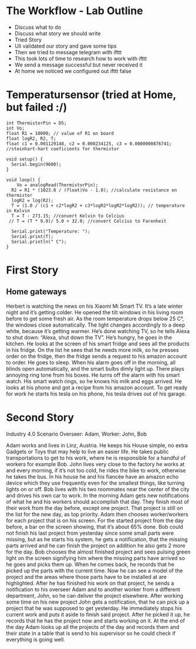 # The Workflow - Lab Outline
+ Discuss what to do
+ Discuss what story we should write
+ Tried Story
+ Uli validated our story and gave some tips
+ Then we tried to message telegram with ifttt
+ This took lots of time to research how to work with ifttt
+ We send a message successful but never received it
+ At home we noticed we configured out ifttt false

# Temperatursensor (tried at Home, but failed :/)

````
int ThermistorPin = D5;
int Vo;
float R1 = 10000; // value of R1 on board
float logR2, R2, T;
float c1 = 0.001129148, c2 = 0.000234125, c3 = 0.0000000876741; //steinhart-hart coeficients for thermistor

void setup() {
  Serial.begin(9600);
}

void loop() {
    Vo = analogRead(ThermistorPin);
  R2 = R1 * (1023.0 / (float)Vo - 1.0); //calculate resistance on thermistor
  logR2 = log(R2);
  T = (1.0 / (c1 + c2*logR2 + c3*logR2*logR2*logR2)); // temperature in Kelvin
  T = T - 273.15; //convert Kelvin to Celcius
 // T = (T * 9.0)/ 5.0 + 32.0; //convert Celcius to Farenheit

  Serial.print("Temperature: "); 
  Serial.print(T);
  Serial.println(" C"); 
}
````
# First Story
## Home gateways 
Herbert is watching the news on his Xiaomi Mi Smart TV. It’s a late winter night and it’s getting colder. He opened the tilt windows in his living room before to get some fresh air. As the room temperature drops below 25 C°, the windows close automatically. The light changes accordingly to a deep white, because it’s getting warmer. He’s done watching TV, so he tells Alexa to shut down: “Alexa, shut down the TV”.  He’s hungry, he goes in the kitchen. He looks at the screen of his smart fridge and sees all the products in his fridge. On the list he sees that he needs more milk, so he presses order on the fridge, then the fridge sends a request to his amazon account to order. He goes to sleep. When his alarm goes off in the morning, all blinds open automatically, and the smart bulbs dimly light up. There plays annoying ring tone from his boxes. He turns off the alarm with his smart watch. His smart watch rings, so he knows his milk and eggs arrived. He looks at his phone and got a recipe from his amazon account. To get ready for work he starts his tesla on his phone, his tesla drives out of his garage.

# Second Story
Industry 4.0 Scenario
Overseer: Adam, Worker: John, Bob

Adam works and lives in Linz, Austria. He keeps his House simple, no extra Gadgets or Toys that may help to live an easier life. He takes public transportations to get to his work, where he is responsible for a handful of workers for example Bob.
John lives very close to the factory he works at and every morning, if it’s not too cold, he rides the bike to work, otherwise he takes the bus. In his house he and his fiancée have an amazon echo device which they use frequently even for the smallest things, like turning lights on or off.
Bob lives with his two roommates near the center of the city and drives his own car to work.
In the morning Adam gets new notifications of what he and his workers should accomplish that day. They finish most of their work from the day before, except one project. That project is still on the list for the new day, as top priority. Adam then chooses worker/workers for each project that is on his screen. For the started project from the day before, a bar on the screen showing, that it’s about 65% done.
Bob could not finish his last project from yesterday since some small parts were missing, but as he starts his system, he gets a notification, that the missing parts arrived and he can finish the project on addition he also gets 2 more for the day. Bob chooses the almost finished project and sees pulsing green light on the screen signifying him where the missing parts have arrived so he goes and picks them up. When he comes back, he records that he picked up the parts with the current time. Now he can see a model of the project and the areas where those parts have to be installed at are highlighted. After he has finished his work on that project, he sends a notification to his overseer Adam and to another worker from a different department, John, so he can deliver the project elsewhere. 
After working some time on his new project John gets a notification, that he can pick up a project that he was supposed to get yesterday. He immediately stops his current work and puts it aside to finish said project. After he picked it up, he records that he has the project now and starts working on it.
At the end of the day Adam looks up all the projects of the day and records them and their state in a table that is send to his supervisor so he could check if everything is going well.
